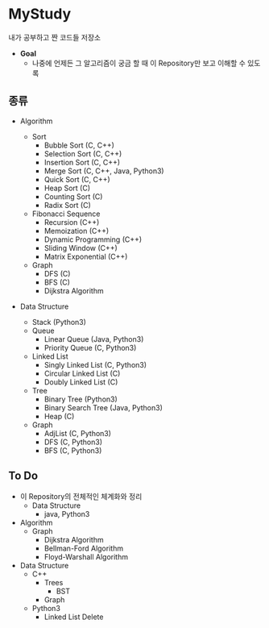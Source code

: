 # MyStudy
내가 공부하고 짠 코드들 저장소
  
* **Goal**
  * 나중에 언제든 그 알고리즘이 궁금 할 때 이 Repository만 보고 이해할 수 있도록

## 종류
* Algorithm
  * Sort
    * Bubble Sort (C, C++)
    * Selection Sort (C, C++)
    * Insertion Sort (C, C++)
    * Merge Sort (C, C++, Java, Python3)
    * Quick Sort (C, C++)
    * Heap Sort (C)
    * Counting Sort (C)
    * Radix Sort (C)
  * Fibonacci Sequence
    * Recursion (C++)
    * Memoization (C++)
    * Dynamic Programming (C++)
    * Sliding Window (C++)
    * Matrix Exponential (C++)
  * Graph
    * DFS (C)
    * BFS (C)
    * Dijkstra Algorithm

* Data Structure
  * Stack (Python3)
  * Queue
    * Linear Queue (Java, Python3)
    * Priority Queue (C, Python3)
  * Linked List
    * Singly Linked List (C, Python3)
    * Circular Linked List (C)
    * Doubly Linked List (C)
  * Tree
    * Binary Tree (Python3)
    * Binary Search Tree (Java, Python3)
    * Heap (C)
  * Graph
    * AdjList (C, Python3)
    * DFS (C, Python3)
    * BFS (C, Python3)
    
## To Do
* 이 Repository의 전체적인 체계화와 정리
  * Data Structure
    * java, Python3
* Algorithm
  * Graph
      * Dijkstra Algorithm
      * Bellman-Ford Algorithm
      * Floyd-Warshall Algorithm
* Data Structure
  * C++
    * Trees
      * BST
    * Graph
  * Python3
    * Linked List Delete
